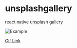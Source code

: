 # unsplashgallery
react native unsplash gallery

![Example](https://i.imgur.com/Thm4gU6.gif)


[Gif Link](https://imgur.com/Thm4gU6)
